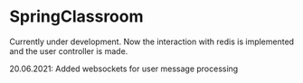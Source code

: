 # SpringClassroom

Currently under development. Now the interaction with redis is implemented and the user controller is made.

20.06.2021: Added websockets for user message processing

